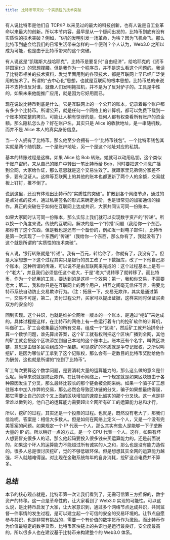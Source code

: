 ```yaml
---
title: 比特币带来的一个实质性的技术突破
---
```


有人说比特币是他们自 TCP/IP 以来见过的最大的科技创新，也有人说是自工业革命以来最大的创新。所以本节内容，最早是从一个疑问出发的，比特币到底有没有实质性的技术突破？例如，飞机的发明引发一场革命，为啥？因为飞机会飞。那么比特币到底会给我们的日常生活带来怎样的一个便利？个人认为，Web3.0 之所以成为可能，也是由于比特币带来的这个突破。

有人说这是“凯瑞斯大战哈耶克”，比特币是要复兴“自由经济”，给哈耶克的《货币非国家化》的思想撑腰。但是我作为一个程序员，并不是这么看这个问题的。我读了比特币相关的技术资料，发觉里面用到的各项技术，都是互联网上早已经广泛使用的技术了。所谓的“去中心化”思想，也就是互联网的根本思想。比特币总的来说并不支持谁反对谁，就像人们发明拖拉机，并不是为了反对驴子的。工具是中性的，如果未来他能推广应用，就是因为它好用而已。

现在说说比特币到底是什么。它是互联网上的一个公开的账本，记录着每个账户都有多少个比特币。所谓公开，就是任何一个网络上的计算机，都可以免费下载到一个账本的完整的拷贝。可能让人稍有惊讶的是，任何人都有权查看所有账户的资金额。那么隐私怎么办？好在账户名，其实只是 Alice 的收款地址，是一串随机数，而并不是 Alice 本人的真实身份信息。

当一个人拥有了比特币。那么他至少会拥有一个“比特币钱包”。一个比特币钱包其实就是两个随机数，一个是账户地址，另一个是这个地址对应的私钥。

基本的转账过程是这样。如果 Alice 给 Bob 转账。她就可以动用私钥，这个类似于账户密码，来从自己的账户中转出一笔比特币给 Bob，同时要把这个消息广播到全网，大家给作证，那么意思就是这个交易生效了。就跟家里兄弟倆分家差不多，要有见证人。这样等互联网上的其他的账本也都更新了两个人的余额，交易就板上钉钉，推不倒了。

说到这里，还没有体现出比特币的“实质性的突破”。扩散到各个网络节点，通过的是点对点的技术，通过私钥签名的形式来确定身份，也是很常见的加密通信的操作。真正的突破在于如何在互联网上达成共识，大家共同认可同一份账本。

如果大家同时认可同一份账本，那么实际上我们就可以实现数字资产的“传递”。所以换一个角度来说。传统的互联网，解决的是一个“传播”问题（我给你一个东西，那你有了这个东西，但是我也是还有一个备份的，例如发一封电子邮件），比特币是第一次实现了一个东西的“传递”（我给你一个东西，那么你有了，我就没有了）这个就是所谓的“实质性的技术突破”。

有人说，银行转账就是“传递”。我有一百元，转给你了，你就有了，我没有了。但是大家想想一下这个过程其实只是银行的员工改了一下数据库，改了一下他自己那个账本。这种所谓的传递，可以说不是由互联网来完成的：这个过程基本上是有一个“老大”，并且我们必须信任这个老大，于是“老大”说转移了就转移了。而比特币，作为一个好用的工具，要达到的是这样一个效果：第一，我和你交易，不需要老大；第二，我和你只是在互联网上的两个用户，相互之间毫无信任可言，需要比特币系统自动防止交易欺诈行为。（注：拓展一下，交易无欺诈，其实是通过第一，交易不可逆，第二，支付过程公开，买家可以提出证据，这样来同时保证买卖双方的安全的）

回到实现。这个共识，也就是维护全网唯一版本的一个账本，是通过“挖矿”来达成的。具体过程是这样，在比特币的网络上有一些运行着专门的挖矿软件的计算机，叫做矿工。矿工会收集最近的所有交易，组成一个“区块”，然后矿工就开始拼命计算一个数学问题，谁先算出答案，这个矿工就有权利把这个区块广播到全网，其他的矿工就会把这个区块添加到自己本地的这个账本上。账本还有个名字，叫做区块链，意思是由很多区块组成的一条链。可见挖矿的本质就是争夺记账权，之所以叫挖矿，是因为哪位矿工拿到了这个记账权，那么会有一定数目的比特币奖励给他作为酬劳，这也就是所谓的“挖到了比特币”。

矿工每次要算这个数学问题，是要消耗大量的运算能力的，那么这么做的意义是什么呢。简单来说就是防止欺诈。在比特币网络上，一个规定就是如果区块链由于各种原因发生了分叉，那么最终比较长的那个链会被全网采纳。如果一个骗子矿工想往账本中加入作弊的交易，那么必然会导致区块链的分叉，骗子如果想最终得逞，那它需要让自己的这个叉上面的区块增加的速度比诚实的那个分叉快。这一点是非常难以做到的，他自己的运算能力需要超出全网所有矿工的运算能力总和才行。

所以，挖矿的过程，其实还是一个投票的过程。也就是，既然没有老大了，那我们信谁呢。答案是：相信大多数人。但是如何在网络上定义一个人，又是一个没有完美答案的问题。如果规定一个 IP 代表一个人，那么其实有些人是能够一下子垄断大量的 IP 的。所以稍好一点的方式，是一个 CPU 代表一个人。这样，如果有坏人想要冒充很多人的话，那么他起码要投入很多钱来买运算能力的。还是前面说的，如果这个坏人的运算能力不能超过所有诚实的人之和，那么也是没有能力造假的。很多人总是很讨厌挖矿，觉的不够低碳环保。但是想想其实全网的运算能力越强，坏人就越难得逞。对比现在金融系统每年的自身消耗，挖矿这点电费并不算多。

## 总结

本节的核心观点就是，比特币第一次让我们看到了，无需可信第三方担保的，数字资产的转移。这一点是革命性的，让大家看到了 Web3.0 实现的可能性。可以这么说，是比特币启发了大家，让大家意识到，通过多个网络节点达成共识，共同监督一件事情的发生过程，是可以建立起一个可信的安全的交易环境的。让节点自愿参与共识，也是非常有挑战的，需要一个有价值的数字货币作为激励。而比特币作为价值最稳定的数字货币，比特币区块链上的共识也是运行最良好，安全度最高的，所以很多人也在建议基于比特币来构建整个的 Web3.0 体系。  

